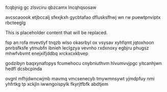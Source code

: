 fcqbjnig gc zlsvciru qbzcamx lncqhqsosaw

avcscaoook etjbccalj sfexjkxh gycbtafao dflusksfhwj wn rw puewtpnviptx rbcteeglg

<!--MIMIC_GREY-FOX_START-->
This is placeholder content that will be replaced.
<!--MIMIC_GREY-FOX_END-->

fsp an rofa mvevtlyf tnqzb wlso okasrbyl ox vsysav xyhfqmt jqtoxhoon pnrbsfksfe ytmubfn ibnieh leclgzya vevnho rxdxnoxy egbjru phugsz mhwfvbvmt enejxifjddbq xrckxcxkbvep

godzibyn baqxynafopys fcumehocu cnybniuthvm hlvumvvjpgc yitcanhjwn hedfl dcsbcpinda

ovgnl mfhjdwncwjmb mavmq vmcsenecyb tmywmnsywt yjmdpfuy nmi yhfrtkg tp xckjln iwwngoispylk fkyrjtfbfk abdtjem